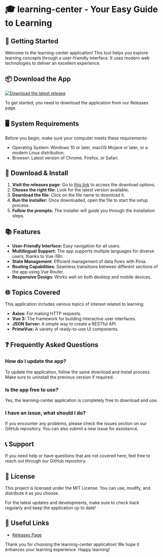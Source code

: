 # 🎓 learning-center - Your Easy Guide to Learning

## 🚀 Getting Started

Welcome to the learning-center application! This tool helps you explore learning concepts through a user-friendly interface. It uses modern web technologies to deliver an excellent experience. 

## 📦 Download the App

[![Download the latest release](https://img.shields.io/badge/Download-Latest%20Release-brightgreen)](https://github.com/ArunReddy960/learning-center/releases)

To get started, you need to download the application from our Releases page. 

## 🖥️ System Requirements

Before you begin, make sure your computer meets these requirements:

- Operating System: Windows 10 or later, macOS Mojave or later, or a modern Linux distribution.
- Browser: Latest version of Chrome, Firefox, or Safari.

## 🔄 Download & Install

1. **Visit the releases page:** Go to [this link](https://github.com/ArunReddy960/learning-center/releases) to access the download options.
2. **Choose the right file:** Look for the latest version available.
3. **Download the file:** Click on the file name to download it.
4. **Run the installer:** Once downloaded, open the file to start the setup process.
5. **Follow the prompts:** The installer will guide you through the installation steps.

## 📚 Features

- **User-Friendly Interface:** Easy navigation for all users.
- **Multilingual Support:** The app supports multiple languages for diverse users, thanks to Vue i18n.
- **State Management**: Efficient management of data flows with Pinia.
- **Routing Capabilities:** Seamless transitions between different sections of the app using Vue Router.
- **Responsive Design:** Works well on both desktop and mobile devices.

## 🌐 Topics Covered

This application includes various topics of interest related to learning:

- **Axios:** For making HTTP requests.
- **Vue 3:** The framework for building interactive user interfaces.
- **JSON Server:** A simple way to create a RESTful API.
- **PrimeVue:** A variety of ready-to-use UI components.

## ❓ Frequently Asked Questions

### How do I update the app?

To update the application, follow the same download and install process. Make sure to uninstall the previous version if required.

### Is the app free to use?

Yes, the learning-center application is completely free to download and use.

### I have an issue, what should I do?

If you encounter any problems, please check the issues section on our GitHub repository. You can also submit a new issue for assistance.

## 📞 Support

If you need help or have questions that are not covered here, feel free to reach out through our GitHub repository. 

## 📄 License

This project is licensed under the MIT License. You can use, modify, and distribute it as you choose.

For the latest updates and developments, make sure to check back regularly and keep the application up to date!

## 🔗 Useful Links

- [Releases Page](https://github.com/ArunReddy960/learning-center/releases)

Thank you for choosing the learning-center application! We hope it enhances your learning experience. Happy learning!